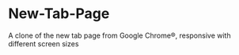 # New-Tab-Page
A clone of the new tab page from Google Chrome®, responsive with different screen sizes
